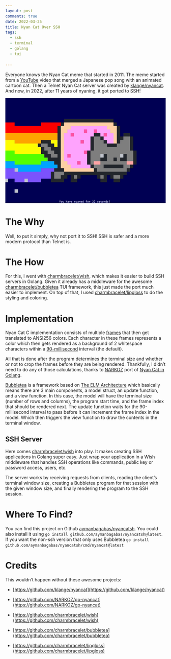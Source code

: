 ```yaml
---
layout: post
comments: true
date: 2022-03-25
title: Nyan Cat Over SSH
tags:
  - ssh
  - terminal
  - golang
  - tui

---
```


Everyone knows the Nyan Cat meme that started in 2011. The meme started from a [YouTube](https://www.youtube.com/watch?v=QH2-TGUlwu4) video that merged a Japanese pop song with an animated cartoon cat. Then a Telnet Nyan Cat server was created by [klange/nyancat](https://github.com/klange/nyancat). And now, in 2022, after 11 years of nyaning, it got ported to SSH!

![nyancat](https://github.com/aymanbagabas/nyancatsh/raw/master/nyancatsh.gif)

# The Why

Well, to put it simply, why not port it to SSH! SSH is safer and a more modern protocol than Telnet is.

# The How

For this, I went with [charmbracelet/wish](https://github.com/charmbracelet/wish), which makes it easier to build SSH servers in Golang. Given it already has a middleware for the awesome [charmbracelet/bubbletea](https://github.com/charmbracelet/bubbletea) TUI framework, this just made the port much easier to implement. On top of that, I used [charmbracelet/lipgloss](https://github.com/charmbracelet/lipgloss) to do the styling and coloring.

# Implementation

Nyan Cat C implementation consists of multiple [frames](https://github.com/klange/nyancat/blob/master/src/animation.c) that then get translated to ANSI256 colors. Each character in these frames represents a color which then gets rendered as a background of 2 whitespace characters within a [90-millisecond](https://github.com/klange/nyancat/blob/master/src/nyancat.c#L385) interval (the default).

All that is done after the program determines the terminal size and whether or not to crop the frames before they are being rendered. Thankfully, I didn’t need to do any of those calculations, thanks to [NARKOZ](https://github.com/NARKOZ) port of [Nyan Cat in Golang](https://github.com/NARKOZ/go-nyancat).

[Bubbletea](https://github.com/charmbracelet/bubbletea) is a framework based on [The ELM Architecture](https://guide.elm-lang.org/architecture/) which basically means there are 3 main components, a model struct, an update function, and a view function. In this case, the model will have the terminal size (number of rows and columns), the program start time, and the frame index that should be rendered next. The update function waits for the 90-millisecond interval to pass before it can increment the frame index in the model. Which then triggers the view function to draw the contents in the terminal window.

## SSH Server

Here comes [charmbracelet/wish](https://github.com/charmbracelet/wish) into play. It makes creating SSH applications in Golang super easy. Just wrap your application in a Wish middleware that handles SSH operations like commands, public key or password access, users, etc.

The server works by receiving requests from clients, reading the client’s terminal window size, creating a Bubbletea program for that session with the given window size, and finally rendering the program to the SSH session.

# Where To Find?

You can find this project on Github [aymanbagabas/nyancatsh](https://github.com/aymanbagabas/nyancatsh). You could also install it using `go install github.com/aymanbagabas/nyancatsh@latest`. If you want the non-ssh version that only uses Bubbletea `go install github.com/aymanbagabas/nyancatsh/cmd/nyancat@latest`

# Credits

This wouldn’t happen without these awesome projects:

- [https://github.com/klange/nyancat](https://github.com/klange/nyancat)

- [https://github.com/NARKOZ/go-nyancat](https://github.com/NARKOZ/go-nyancat)

- [https://github.com/charmbracelet/wish](https://github.com/charmbracelet/wish)

- [https://github.com/charmbracelet/bubbletea](https://github.com/charmbracelet/bubbletea)

- [https://github.com/charmbracelet/lipgloss](https://github.com/charmbracelet/lipgloss)
